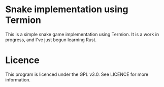 # Snake implementation using Termion

This is a simple snake game implementation using Termion. It is a work in progress, and I've just begun learning Rust. 

# Licence

This program is licenced under the GPL v3.0. See LICENCE for more information.

